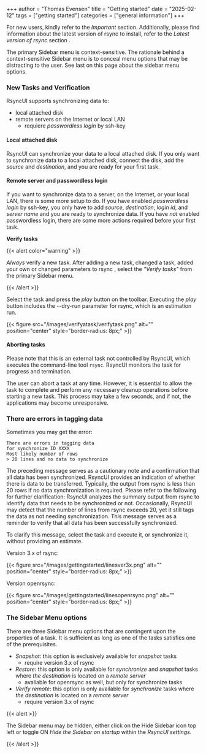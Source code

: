 +++
author = "Thomas Evensen"
title = "Getting started"
date = "2025-02-12"
tags = ["getting started"]
categories = ["general information"]
+++

For new users, kindly refer to the *Important* section. Additionally, please find information about the latest version of rsync to install, refer to the *Latest version of rsync* section .

The primary Sidebar menu is context-sensitive. The rationale behind a context-sensitive Sidebar menu is to conceal menu options that may be distracting to the user.  See last on this page about the sidebar menu options.

### New Tasks and Verification

RsyncUI supports synchronizing data to:

- local attached disk
- remote servers on the Internet or local LAN
    - requiere *passwordless login*  by ssh-key

#### Local attached disk

RsyncUI can synchronize your data to a local attached disk. If you only want to synchronize data to a local attached disk, connect the disk, add the *source* and *destination*, and you are ready for your first task.

#### Remote server and passwordless login

If you want to synchronize data to a server, on the Internet, or your local LAN, there is some more setup to do. If you have enabled *passwordless login* by ssh-key, you only have to add *source*, *destination*, *login id*, and *server name* and you are ready to synchronize data. If you have *not* enabled passwordless login, there are some more actions required before your first task.

**Verify tasks**

{{< alert color="warning" >}}

*Always* verify a new task. After adding a new task, changed a task, added your own or changed parameters to rsync , select the *"Verify tasks"* from the primary Sidebar menu. 

{{< /alert >}}

 Select the task and press the *play* button on the toolbar. Executing the *play* button includes the --dry-run parameter for rsync, which is an estimation run.

{{< figure src="/images/verifyatask/verifytask.png" alt="" position="center" style="border-radius: 8px;" >}}

#### Aborting tasks

Please note that this is an external task not controlled by RsyncUI, which executes the command-line tool `rsync`. RsyncUI monitors the task for progress and termination.

The user can abort a task at any time. However, it is essential to allow the task to complete and perform any necessary cleanup operations before starting a new task. This process may take a few seconds, and if not, the applications may become unresponsive.

### There are errors in tagging data

Sometimes you may get the error:

```
There are errors in tagging data
for synchronize ID XXXX
Most likely number of rows
> 20 lines and no data to synchronize
```

The preceding message serves as a cautionary note and a confirmation that all data has been synchronized. RsyncUI provides an indication of whether there is data to be transferred. Typically, the output from rsync is less than 20 rows if no data synchronization is required. Please refer to the following for further clarification: RsyncUI analyzes the summary output from rsync to identify data that needs to be synchronized or not. Occasionally, RsyncUI may detect that the number of lines from rsync exceeds 20, yet it still tags the data as not needing synchronization. This message serves as a reminder to verify that all data has been successfully synchronized. 

To clarify this message, select the task and execute it, or synchronize it, without providing an estimate. 

Version 3.x of rsync:

{{< figure src="/images/gettingstarted/linesver3x.png" alt="" position="center" style="border-radius: 8px;" >}}

Version openrsync:

{{< figure src="/images/gettingstarted/linesopenrsync.png" alt="" position="center" style="border-radius: 8px;" >}}

### The Sidebar Menu options

There are three Sidebar menu options that are contingent upon the properties of a task. It is sufficient as long as one of the tasks satisfies one of the prerequisites.

- *Snapshot*: this option is exclusively available for *snapshot* tasks
	- require version 3.x of rsync
- *Restore*: this option is only available for *synchronize* and *snapshot* tasks where *the destination* is located on a *remote server*	
	- avaliable for openrsync as well, but only for synchronize tasks
- *Verify remote*: this option is only available for *synchronize* tasks where *the destination* is located on a *remote server*
	- require version 3.x of rsync

{{< alert >}}

The Sidebar menu may be hidden, either click on the Hide Sidebar icon top left or toggle ON  *Hide the Sidebar on startup* within the *RsyncUI settings*.

{{< /alert >}}



